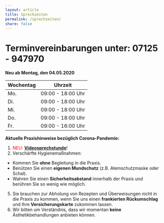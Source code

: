 ```yaml
---
layout: article
title: Sprechzeiten
permalink: /sprechzeiten/
share: false
---
```

# Terminvereinbarungen unter: 07125 - 947970

**Neu ab Montag, den 04.05.2020**

|Wochentag|Uhrzeit|
|---------|-------|	
|Mo. |09:00 - 18:00 Uhr|
|Di. |09:00 - 18:00 Uhr|
|Mi. |09:00 - 18:00 Uhr|
|Do. |09:00 - 18:00 Uhr|
|Fr. |09:00 - 16:00 Uhr|

**Aktuelle Praxishinweise bezüglich Corona-Pandemie:**  

1. <span style="color:red">NEU:</span> **[Videosprechstunde](/frauenheilkunde/online/)**!
2. Verschärfte Hygienemaßnahmen:
  * Kommen Sie **ohne** Begleitung in die Praxis.
  * Benützen Sie einen **eigenen Mundschutz** (z.B. Atemschutzmaske oder Schal).
  * Wahren Sie einen **Sicherheitsabstand** innerhalb der Praxis und berühren Sie so wenig wie möglich.
5. Sie brauchen zur Abholung von Rezepten und Überweisungen nicht in die Praxis zu kommen, wenn Sie uns einen **frankierten Rückumschlag** und Ihre **Versicherungskarte** zukommen lassen.
6. Wir bitten um Verständnis, dass wir momentan **keine** Ästhetikbehandlungen anbieten können.
